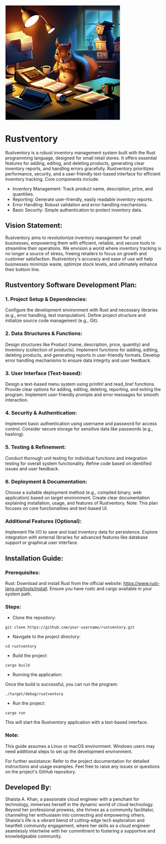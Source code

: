 ![Rustventory Visual](rustventory.png)

# Rustventory

Rustventory is a robust inventory management system built with the Rust programming language, designed for small retail stores. It offers essential features for adding, editing, and deleting products, generating clear inventory reports, and handling errors gracefully. Rustventory prioritizes performance, security, and a user-friendly text-based interface for efficient inventory tracking. Core components include:

- Inventory Management: Track product name, description, price, and quantities.
- Reporting: Generate user-friendly, easily readable inventory reports.
- Error Handling: Robust validation and error handling mechanisms.
- Basic Security: Simple authentication to protect inventory data.

## Vision Statement:

Rustventory aims to revolutionize inventory management for small businesses, empowering them with efficient, reliable, and secure tools to streamline their operations. We envision a world where inventory tracking is no longer a source of stress, freeing retailers to focus on growth and customer satisfaction. Rustventory's accuracy and ease of use will help businesses minimize waste, optimize stock levels, and ultimately enhance their bottom line.

## Rustventory Software Development Plan:

### 1. Project Setup & Dependencies:

Configure the development environment with Rust and necessary libraries (e.g., error handling, text manipulation).
Define project structure and initialize source code management (e.g., Git).

### 2. Data Structures & Functions:

Design structures like Product (name, description, price, quantity) and Inventory (collection of products).
Implement functions for adding, editing, deleting products, and generating reports in user-friendly formats.
Develop error handling mechanisms to ensure data integrity and user feedback.

### 3. User Interface (Text-based):

Design a text-based menu system using println! and read_line! functions.
Provide clear options for adding, editing, deleting, reporting, and exiting the program.
Implement user-friendly prompts and error messages for smooth interaction.

### 4. Security & Authentication:

Implement basic authentication using username and password for access control.
Consider secure storage for sensitive data like passwords (e.g., hashing).

### 5. Testing & Refinement:

Conduct thorough unit testing for individual functions and integration testing for overall system functionality.
Refine code based on identified issues and user feedback.

### 6. Deployment & Documentation:

Choose a suitable deployment method (e.g., compiled binary, web application) based on target environment.
Create clear documentation explaining installation, usage, and features of Rustventory.
Note: This plan focuses on core functionalities and text-based UI.

### Additional Features (Optional):

Implement file I/O to save and load inventory data for persistence.
Explore integration with external libraries for advanced features like database support or graphical user interface.

## Installation Guide:

### Prerequisites:

Rust: Download and install Rust from the official website: https://www.rust-lang.org/tools/install. Ensure you have rustc and cargo available in your system path.

### Steps:

- Clone the repository:

```
git clone https://github.com/your-username/rustventory.git
```

- Navigate to the project directory:

```
cd rustventory
```

- Build the project:

```
cargo build
```

- Running the application:

Once the build is successful, you can run the program:

```
./target/debug/rustventory
```

- Run the project:

```
cargo run
```

This will start the Rustventory application with a text-based interface.

### Note:

This guide assumes a Linux or macOS environment. Windows users may need additional steps to set up the development environment.

For further assistance:
Refer to the project documentation for detailed instructions and usage examples.
Feel free to raise any issues or questions on the project's GitHub repository.

## Developed By:

Shaista A. Khan, a passionate cloud engineer with a penchant for technology, immerses herself in the dynamic world of cloud technology. Beyond her professional prowess, she thrives as a community facilitator, channeling her enthusiasm into connecting and empowering others. Shaista's life is a vibrant blend of cutting-edge tech exploration and heartfelt community engagement, where her skills as a cloud engineer seamlessly intertwine with her commitment to fostering a supportive and knowledgeable community.
